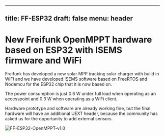 
---
title: FF-ESP32
draft: false
menu: header
---


# New Freifunk OpenMPPT hardware based on ESP32 with ISEMS firmware and WiFi
Freifunk has developed a new solar MPP tracking solar charger with build in WiFi and
we have developed ISEMS software based on FreeRTOS and Nodemcu for the ESP32 chip that it
is now based on.

The power consumption is just 0.6 W under full load when operating as an
accesspoint and 0.3 W when operating as a WiFi client.

Hardware prototype and software are already working fine, but the final hardware will
have an additional UEXT header, because the community has asked us for the
opportunity to add external sensors.

![FF-ESP32-OpenMPPT-v1.0](/images/ff-esp32-openmppt.jpg)
